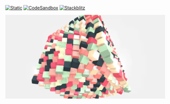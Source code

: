 [![Static](https://img.shields.io/badge/demo-%23646CFF.svg?logo=html5&logoColor=white)](https://pmndrs.github.io/examples/instanced-vertex-colors)
[![CodeSandbox](https://img.shields.io/badge/codesandbox-040404?logo=codesandbox&logoColor=DBDBDB)](https://codesandbox.io/s/github/pmndrs/examples/tree/main/demos/instanced-vertex-colors)
[![Stackblitz](https://img.shields.io/badge/stackblitz-fff?logo=Stackblitz&logoColor=1389FD)](https://stackblitz.com/github/pmndrs/examples/tree/main/demos/instanced-vertex-colors)

![](thumbnail.webp)
